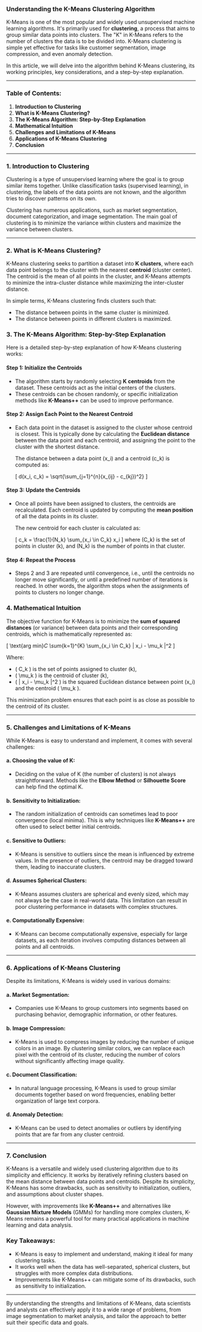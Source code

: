 ### Understanding the K-Means Clustering Algorithm

K-Means is one of the most popular and widely used unsupervised machine learning algorithms. It's primarily used for **clustering**, a process that aims to group similar data points into clusters. The "K" in K-Means refers to the number of clusters the data is to be divided into. K-Means clustering is simple yet effective for tasks like customer segmentation, image compression, and even anomaly detection.

In this article, we will delve into the algorithm behind K-Means clustering, its working principles, key considerations, and a step-by-step explanation.

---

### Table of Contents:
1. **Introduction to Clustering**
2. **What is K-Means Clustering?**
3. **The K-Means Algorithm: Step-by-Step Explanation**
4. **Mathematical Intuition**
5. **Challenges and Limitations of K-Means**
6. **Applications of K-Means Clustering**
7. **Conclusion**

---

### 1. Introduction to Clustering
Clustering is a type of unsupervised learning where the goal is to group similar items together. Unlike classification tasks (supervised learning), in clustering, the labels of the data points are not known, and the algorithm tries to discover patterns on its own.

Clustering has numerous applications, such as market segmentation, document categorization, and image segmentation. The main goal of clustering is to minimize the variance within clusters and maximize the variance between clusters.

---

### 2. What is K-Means Clustering?

K-Means clustering seeks to partition a dataset into **K clusters**, where each data point belongs to the cluster with the nearest **centroid** (cluster center). The centroid is the mean of all points in the cluster, and K-Means attempts to minimize the intra-cluster distance while maximizing the inter-cluster distance.

In simple terms, K-Means clustering finds clusters such that:
- The distance between points in the same cluster is minimized.
- The distance between points in different clusters is maximized.

### 3. The K-Means Algorithm: Step-by-Step Explanation

Here is a detailed step-by-step explanation of how K-Means clustering works:

#### Step 1: Initialize the Centroids
- The algorithm starts by randomly selecting **K centroids** from the dataset. These centroids act as the initial centers of the clusters.
- These centroids can be chosen randomly, or specific initialization methods like **K-Means++** can be used to improve performance.

#### Step 2: Assign Each Point to the Nearest Centroid
- Each data point in the dataset is assigned to the cluster whose centroid is closest. This is typically done by calculating the **Euclidean distance** between the data point and each centroid, and assigning the point to the cluster with the shortest distance.
  
  The distance between a data point \(x_i\) and a centroid \(c_k\) is computed as:
  
  \[
  d(x_i, c_k) = \sqrt{\sum_{j=1}^{n}(x_{ij} - c_{kj})^2}
  \]

#### Step 3: Update the Centroids
- Once all points have been assigned to clusters, the centroids are recalculated. Each centroid is updated by computing the **mean position** of all the data points in its cluster.

  The new centroid for each cluster is calculated as:
  
  \[
  c_k = \frac{1}{N_k} \sum_{x_i \in C_k} x_i
  \]
  where \(C_k\) is the set of points in cluster \(k\), and \(N_k\) is the number of points in that cluster.

#### Step 4: Repeat the Process
- Steps 2 and 3 are repeated until convergence, i.e., until the centroids no longer move significantly, or until a predefined number of iterations is reached. In other words, the algorithm stops when the assignments of points to clusters no longer change.

### 4. Mathematical Intuition

The objective function for K-Means is to minimize the **sum of squared distances** (or variance) between data points and their corresponding centroids, which is mathematically represented as:

\[
\text{arg min}_C \sum_{k=1}^{K} \sum_{x_i \in C_k} \| x_i - \mu_k \|^2
\]

Where:
- \( C_k \) is the set of points assigned to cluster \(k\),
- \( \mu_k \) is the centroid of cluster \(k\),
- \( \| x_i - \mu_k \|^2 \) is the squared Euclidean distance between point \(x_i\) and the centroid \( \mu_k \).

This minimization problem ensures that each point is as close as possible to the centroid of its cluster.

---

### 5. Challenges and Limitations of K-Means

While K-Means is easy to understand and implement, it comes with several challenges:

#### a. Choosing the value of K:
- Deciding on the value of K (the number of clusters) is not always straightforward. Methods like the **Elbow Method** or **Silhouette Score** can help find the optimal K.
  
#### b. Sensitivity to Initialization:
- The random initialization of centroids can sometimes lead to poor convergence (local minima). This is why techniques like **K-Means++** are often used to select better initial centroids.

#### c. Sensitive to Outliers:
- K-Means is sensitive to outliers since the mean is influenced by extreme values. In the presence of outliers, the centroid may be dragged toward them, leading to inaccurate clusters.

#### d. Assumes Spherical Clusters:
- K-Means assumes clusters are spherical and evenly sized, which may not always be the case in real-world data. This limitation can result in poor clustering performance in datasets with complex structures.

#### e. Computationally Expensive:
- K-Means can become computationally expensive, especially for large datasets, as each iteration involves computing distances between all points and all centroids.

---

### 6. Applications of K-Means Clustering

Despite its limitations, K-Means is widely used in various domains:

#### a. **Market Segmentation:**
- Companies use K-Means to group customers into segments based on purchasing behavior, demographic information, or other features.

#### b. **Image Compression:**
- K-Means is used to compress images by reducing the number of unique colors in an image. By clustering similar colors, we can replace each pixel with the centroid of its cluster, reducing the number of colors without significantly affecting image quality.

#### c. **Document Classification:**
- In natural language processing, K-Means is used to group similar documents together based on word frequencies, enabling better organization of large text corpora.

#### d. **Anomaly Detection:**
- K-Means can be used to detect anomalies or outliers by identifying points that are far from any cluster centroid.

---

### 7. Conclusion

K-Means is a versatile and widely used clustering algorithm due to its simplicity and efficiency. It works by iteratively refining clusters based on the mean distance between data points and centroids. Despite its simplicity, K-Means has some drawbacks, such as sensitivity to initialization, outliers, and assumptions about cluster shapes.

However, with improvements like **K-Means++** and alternatives like **Gaussian Mixture Models** (GMMs) for handling more complex clusters, K-Means remains a powerful tool for many practical applications in machine learning and data analysis.

### Key Takeaways:
- K-Means is easy to implement and understand, making it ideal for many clustering tasks.
- It works well when the data has well-separated, spherical clusters, but struggles with more complex data distributions.
- Improvements like K-Means++ can mitigate some of its drawbacks, such as sensitivity to initialization.

---

By understanding the strengths and limitations of K-Means, data scientists and analysts can effectively apply it to a wide range of problems, from image segmentation to market analysis, and tailor the approach to better suit their specific data and goals.